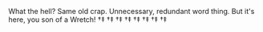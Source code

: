 What the hell? Same old crap. Unnecessary, redundant word thing. But it's here, you son of a Wretch! †‡ †‡ †‡ †‡ †‡ †‡ †‡ †‡ 
